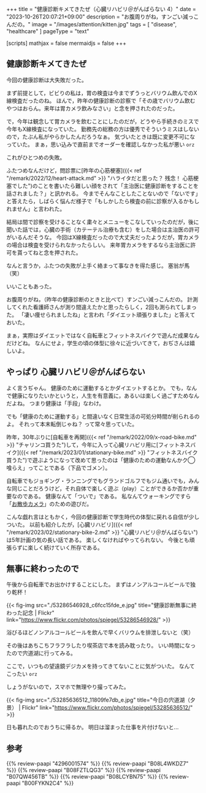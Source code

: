 +++
title = "健康診断キメてきたぜ（心臓リハビリ＠がんばらない 4）"
date =  "2023-10-26T20:07:21+09:00"
description = "お腹周りがね，すンごい減っこんだの。"
image = "/images/attention/kitten.jpg"
tags = [ "disease", "healthcare" ]
pageType = "text"

[scripts]
  mathjax = false
  mermaidjs = false
+++

## 健康診断キメてきたぜ

今回の健康診断は大失敗だった。

まず前提として，ビビりの私は，胃の検査は今までずうっとバリウム飲んでのX線検査だったのね。
ほんで，昨年の健康診断の診察で「その歳でバリウム飲むやつはおらん。来年は胃カメラ飲みなさい」と念を押されたのだった。

で，今年は観念して胃カメラを飲むことにしたのだが，どうやら手続きのミスで今年もX線検査になっていた。
勤務先の総務の方は優秀でそういうミスはしないので，たぶん私がやらかしたんだろうなぁ。
気づいたときは既に変更不可になっていた。
まぁ，思い込みで直前までオーダーを確認しなかった私が悪い `orz`

これがひとつめの失敗。

ふたつめなんだけど，問診票に[昨年の心筋梗塞]({{< ref "/remark/2022/12/heart-attack.md" >}} "ハライタだと思った？ 残念！ 心筋梗塞でした")のことを書いたら難しい顔をされて「主治医に健康診断をすることを話されました？」と訊かれる。
今までそんなことしたことないので「ないです」と答えたら，しばらく悩んだ様子で「もしかしたら検査の前に診察が入るかもしれません」と言われた。

結局は間で診察を受けることなく粛々とメニューをこなしていったのだが，後に聞いた話では，心臓の手術（カテーテル治療も含む）をした場合は主治医の許可がいるんだそうな。
今回はX線検査だったので大丈夫だったようだが，胃カメラの場合は検査を受けられなかったらしい。
来年胃カメラをするなら主治医に許可を貰ってねと念を押された。

なんと言うか，ふたつの失敗が上手く絡まって事なきを得た感じ。
塞翁が馬（笑）

いいこともあった。

お腹周りがね，（昨年の健康診断のときと比べて）すンごい減っこんだの。
計測してくれた看護師さんが測り間違えたかと思ったらしく，2回も測られてしまった。
「凄い痩せられましたね」と言われ「ダイエット頑張りました」と答えておいた。

まぁ，実際はダイエットではなく自転車とフィットネスバイクで遊んだ成果なんだけどね。
なんにせよ，学生の頃の体型に徐々に近づいてきて，おぢさんは嬉しいよ。

## やっぱり 心臓リハビリ＠がんばらない

よく言うぢゃん。
健康のために運動するとかダイエットするとか。
でも，なんで健康になりたいかというと，人生を有意義に，あるいは楽しく過ごすためなんだよね。
つまり健康は「手段」なわけ。

でも「健康のために運動する」と間違いなく日常生活の可処分時間が削られるのよ。
それって本末転倒じゃね？ って常々思っていた。

昨年，30年ぶりに[自転車を再開]({{< ref "/remark/2022/09/x-road-bike.md" >}} "チャリンコ買うた")して，今年に入って心臓リハビリ用に[フィットネスバイク]({{< ref "/remark/2023/01/stationary-bike.md" >}} "フィットネスバイク買うた")で遊ぶようになって改めて思ったのは「健康のための運動なんかク◯喰らえ」ってことである（下品でゴメン）。

自転車でもジョギング・ランニングでもグランドゴルフでもジム通いでも，みんな同じことだろうけど，それ自体で楽しく遊ぶ（play）ことができるか否かが重要なのである。
健康なんて「ついで」である。
私なんてウォーキングですら「[お散歩カメラ](https://www.flickr.com/photos/spiegel/)」のための遊びだ。

こんな戯れ言はともかく，今回の健康診断で学生時代の体型に戻れる自信が少しついた。
以前も紹介したが，[心臓リハビリ]({{< ref "/remark/2023/02/stationary-bike-2.md" >}} "心臓リハビリ＠がんばらない")は5年計画の気の長い話である。
楽しくなければやってられない。
今後とも頑張らずに楽しく続けていく所存である。

## 無事に終わったので

午後から自転車でお出かけすることにした。
まずはノンアルコールビールで独り乾杯！

{{< fig-img src="./53286546928_c6fcc15fde_e.jpg" title="健康診断無事に終わった記念 | Flickr" link="https://www.flickr.com/photos/spiegel/53286546928/" >}}

浴びるほどノンアルコールビールを飲んで早くバリウムを排泄しないと（笑）

その後はあちこちフラフラしたり喫茶店で本を読み耽ったり。
いい時間になったので宍道湖に行ってみる。

ここで，いつもの望遠鏡デジカメを持ってきてないことに気がついた。
なんてこったい `orz`

しょうがないので，スマホで無理やり撮ってみた。

{{< fig-img src="./53285636512_11809fe7db_e.jpg" title="今日の宍道湖（夕景） | Flickr" link="https://www.flickr.com/photos/spiegel/53285636512/" >}}

日も暮れたのでおうちに帰るか。
明日は溜まった仕事を片付けないと...

## 参考

{{% review-paapi "4296001574" %}} <!-- ハッキング思考 -->
{{% review-paapi "B08L4WKDZ7" %}} <!-- PowerShot ZOOM -->
{{% review-paapi "B08FZTLQG3" %}} <!-- フィットネスバイク -->
{{% review-paapi "B07QW456TB" %}} <!-- フロアマット -->
{{% review-paapi "B08LCYBN75" %}} <!-- トレーニングベルト -->
{{% review-paapi "B00FYKN2C4" %}} <!-- ささみさん@がんばらない -->
